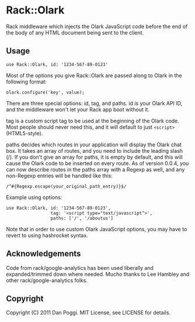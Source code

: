 # Rack::Olark
Rack middleware which injects the Olark JavaScript code before the end of the body of any HTML document being sent to the client. 

## Usage

    use Rack::Olark, id: '1234-567-89-0123'

Most of the options you give Rack::Olark are passed along to Olark in the following format:

    olark.configure('key', value);

There are three special options: id, tag, and paths. id is your Olark API ID, and the middleware won't let your Rack app boot without it.

tag is a custom script tag to be used at the beginning of the Olark code. Most people should never need this, and it will default to just `<script>` (HTML5-style). 

paths decides which routes in your application will display the Olark chat box. It takes an array of routes, and you need to include the leading slash (/). If you don't give an array for paths, it is empty by default, and this will cause the Olark code to be inserted on every route. As of version 0.0.4, you can now describe routes in the paths array with a Regexp as well, and any non-Regexp entries will be handled like this:

    /^#{Regexp.escape(your_original_path_entry)}$/

Example using options:

    use Rack::Olark, id: '1234-567-89-0123',
                     tag: '<script type="text/javascript">',
                     paths: ['/', '/aboutus']

Note that in order to use custom Olark JavaScript options, you may have to revert to using hashrocket syntax.

## Acknowledgements
Code from rack/google-analytics has been used liberally and expanded/trimmed down where needed. Mucho thanks to Lee Hambley and other rack/google-analytics folks.

## Copyright
Copyright (C) 2011 Dan Poggi. MIT License, see LICENSE for details.
